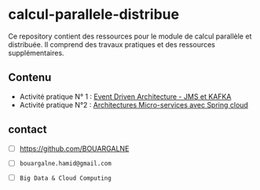 # calcul-parallele-distribue
Ce repository contient des ressources pour le module de calcul parallèle et distribuée. 
Il comprend des travaux pratiques et des ressources supplémentaires.
## Contenu
* Activité pratique N° 1 :   [Event Driven Architecture - JMS et KAFKA](https://github.com/BOUARGALNE/calcul-parallele-distribue/tree/main/TP1/SpringCloud_Kafka_stream)
* Activité pratique N°2 : [Architectures Micro-services avec Spring cloud](https://github.com/BOUARGALNE/calcul-parallele-distribue/tree/main/TP2)


## contact
- [ ] <https://github.com/BOUARGALNE>
- [ ] `bouargalne.hamid@gmail.com`
- [ ] `Big Data & Cloud Computing`

